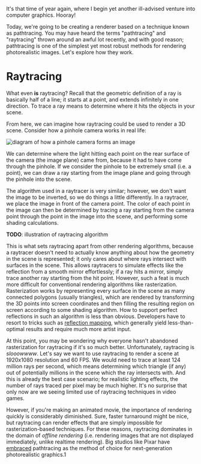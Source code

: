It's that time of year again, where I begin yet another ill-advised venture into computer graphics. Hooray!

Today, we're going to be creating a renderer based on a technique known as pathtracing. You may have heard the terms "pathtracing" and "raytracing" thrown around an awful lot recently, and with good reason; pathtracing is one of the simplest yet most robust methods for rendering photorealistic images. Let's explore how they work.

# Raytracing

What even **is** raytracing? Recall that the geometric definition of a ray is basically half of a line; it starts at a point, and extends infinitely in one direction. To trace a ray means to determine where it hits the objects in your scene. 

From here, we can imagine how raytracing could be used to render a 3D scene. Consider how a pinhole camera works in real life:

![diagram of how a pinhole camera forms an image](resources/pathtracer/pinhole-camera.png)

We can determine where the light hitting each point on the rear surface of the camera (the image plane) came from, because it had to have come through the pinhole. If we consider the pinhole to be extremely small (i.e. a point), we can draw a ray starting from the image plane and going through the pinhole into the scene.

The algorithm used in a raytracer is very similar; however, we don't want the image to be inverted, so we do things a little differently. In a raytracer, we place the image in front of the camera point. The color of each point in the image can then be determined by tracing a ray starting from the camera point through the point in the image into the scene, and performing some shading calculations.

**TODO**: illustration of raytracing algorithm

This is what sets raytracing apart from other rendering algorithms, because a raytracer doesn't need to actually know anything about how the geometry in the scene is represented; it only cares about where rays intersect with surfaces in the scene. This allows raytracers to simulate effects like the reflection from a smooth mirror effortlessly; if a ray hits a mirror, simply trace another ray starting from the hit point. However, such a feat is much more difficult for conventional rendering algorithms like rasterization. Rasterization works by representing every surface in the scene as many connected polygons (usually triangles), which are rendered by transforming the 3D points into screen coordinates and then filling the resulting region on screen according to some shading algorithm. How to support perfect reflections in such an algorithm is less than obvious. Developers have to resort to tricks such as [reflection mapping](https://en.wikipedia.org/wiki/Reflection_mapping), which generally yield less-than-optimal results and require much more artist input.

At this point, you may be wondering why everyone hasn't abandoned rasterization for raytracing if it's so much better. Unfortunately, raytracing is *slooowwww*. Let's say we want to use raytracing to render a scene at 1920x1080 resolution and 60 FPS. We would need to trace at least 124 million rays per second, which means determining which triangle (if any) out of potentially millions in the scene which the ray intersects with. And this is already the best case scenario; for realistic lighting effects, the number of rays traced per pixel may be much higher. It's no surprise that only now are we seeing limited use of raytracing techniques in video games.

However, if you're making an animated movie, the importance of rendering quickly is considerably diminished. Sure, faster turnaround might be nice, but raytracing can render effects that are simply impossible for rasterization-based techniques. For these reasons, raytracing dominates in the domain of *offline rendering* (i.e. rendering images that are not displayed immediately, unlike realtime rendering). Big studios like Pixar have [embraced](https://graphics.pixar.com/library/PathTracedMovies/paper.pdf) pathtracing as the method of choice for next-generation photorealistic graphics.1